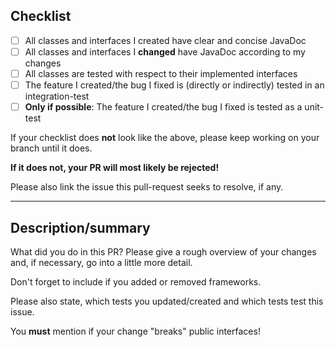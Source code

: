 ## Checklist
    
- [ ] All classes and interfaces I created have clear and concise JavaDoc
- [ ] All classes and interfaces I **changed** have JavaDoc according to my changes
- [ ] All classes are tested with respect to their implemented interfaces
- [ ] The feature I created/the bug I fixed is (directly or indirectly) tested in an integration-test
- [ ] **Only if possible**: The feature I created/the bug I fixed is tested as a unit-test

If your checklist does **not** look like the above, please keep working on your branch until it does.
    
**If it does not, your PR will most likely be rejected!**

Please also link the issue this pull-request seeks to resolve, if any.
    
---
    
## Description/summary

What did you do in this PR? Please give a rough overview of your changes and, if necessary, go into a little more detail.
    
Don't forget to include if you added or removed frameworks.

Please also state, which tests you updated/created and which tests test this issue.
    
You **must** mention if your change "breaks" public interfaces!
